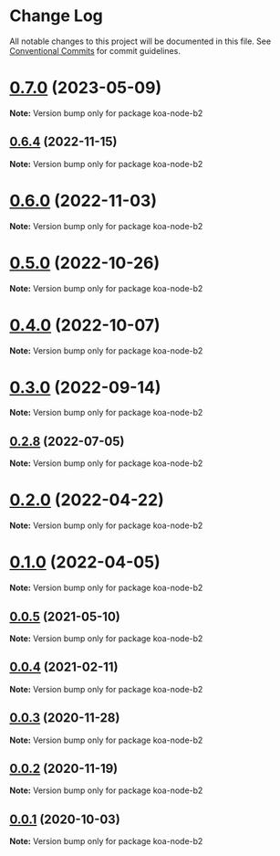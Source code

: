 # Change Log

All notable changes to this project will be documented in this file.
See [Conventional Commits](https://conventionalcommits.org) for commit guidelines.

# [0.7.0](https://klowner/compare/v0.6.12...v0.7.0) (2023-05-09)

**Note:** Version bump only for package koa-node-b2





## [0.6.4](https://github.com/Klowner/tussle/compare/v0.6.3...v0.6.4) (2022-11-15)

**Note:** Version bump only for package koa-node-b2





# [0.6.0](https://github.com/Klowner/tussle/compare/v0.5.4...v0.6.0) (2022-11-03)

**Note:** Version bump only for package koa-node-b2





# [0.5.0](https://github.com/Klowner/tussle/compare/v0.4.5...v0.5.0) (2022-10-26)

**Note:** Version bump only for package koa-node-b2





# [0.4.0](https://github.com/Klowner/tussle/compare/v0.3.2...v0.4.0) (2022-10-07)

**Note:** Version bump only for package koa-node-b2





# [0.3.0](https://github.com/Klowner/tussle/compare/v0.2.13...v0.3.0) (2022-09-14)

**Note:** Version bump only for package koa-node-b2





## [0.2.8](https://github.com/Klowner/tussle/compare/v0.2.7...v0.2.8) (2022-07-05)

**Note:** Version bump only for package koa-node-b2





# [0.2.0](https://github.com/Klowner/tussle/compare/v0.1.1...v0.2.0) (2022-04-22)

**Note:** Version bump only for package koa-node-b2





# [0.1.0](https://github.com/Klowner/tussle/compare/v0.0.5...v0.1.0) (2022-04-05)

**Note:** Version bump only for package koa-node-b2





## [0.0.5](https://github.com/Klowner/tussle/compare/v0.0.4...v0.0.5) (2021-05-10)

**Note:** Version bump only for package koa-node-b2





## [0.0.4](https://github.com/Klowner/tussle/compare/v0.0.3...v0.0.4) (2021-02-11)

**Note:** Version bump only for package koa-node-b2





## [0.0.3](https://github.com/Klowner/tussle/compare/v0.0.2...v0.0.3) (2020-11-28)

**Note:** Version bump only for package koa-node-b2





## [0.0.2](https://github.com/Klowner/tussle/compare/v0.0.1...v0.0.2) (2020-11-19)

**Note:** Version bump only for package koa-node-b2





## [0.0.1](https://github.com/Klowner/tussle/compare/v0.0.0...v0.0.1) (2020-10-03)

**Note:** Version bump only for package koa-node-b2

